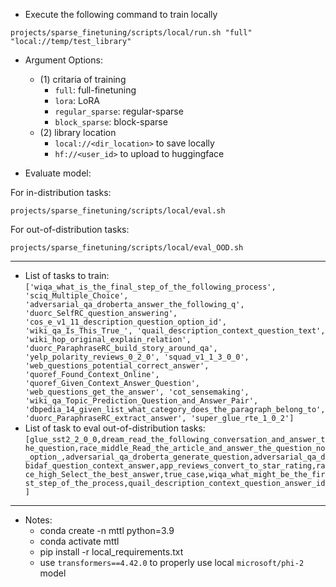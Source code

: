 


* Execute the following command to train locally
```
projects/sparse_finetuning/scripts/local/run.sh "full" "local://temp/test_library"
```
* Argument Options:
    * (1) critaria of training
        * `full`: full-finetuning
        * `lora`: LoRA
        * `regular_sparse`: regular-sparse 
        * `block_sparse`: block-sparse
    * (2) library location
        * `local://<dir_location>` to save locally
        * `hf://<user_id>` to upload to huggingface

* Evaluate model:

For in-distribution tasks:
```
projects/sparse_finetuning/scripts/local/eval.sh
```


For out-of-distribution tasks:
```
projects/sparse_finetuning/scripts/local/eval_OOD.sh
```



---
* List of tasks to train: 
        `
        ['wiqa_what_is_the_final_step_of_the_following_process', 'sciq_Multiple_Choice', 'adversarial_qa_droberta_answer_the_following_q', 'duorc_SelfRC_question_answering', 'cos_e_v1_11_description_question_option_id', 'wiki_qa_Is_This_True_', 'quail_description_context_question_text', 'wiki_hop_original_explain_relation', 'duorc_ParaphraseRC_build_story_around_qa', 'yelp_polarity_reviews_0_2_0', 'squad_v1_1_3_0_0', 'web_questions_potential_correct_answer', 'quoref_Found_Context_Online', 'quoref_Given_Context_Answer_Question', 'web_questions_get_the_answer', 'cot_sensemaking', 'wiki_qa_Topic_Prediction_Question_and_Answer_Pair', 'dbpedia_14_given_list_what_category_does_the_paragraph_belong_to', 'duorc_ParaphraseRC_extract_answer', 'super_glue_rte_1_0_2']
        `
* List of task to eval out-of-distribution tasks:
        `
        [glue_sst2_2_0_0,dream_read_the_following_conversation_and_answer_the_question,race_middle_Read_the_article_and_answer_the_question_no_option_,adversarial_qa_droberta_generate_question,adversarial_qa_dbidaf_question_context_answer,app_reviews_convert_to_star_rating,race_high_Select_the_best_answer,true_case,wiqa_what_might_be_the_first_step_of_the_process,quail_description_context_question_answer_id]
        `



---
* Notes:
    * conda create -n mttl python=3.9
    * conda activate mttl
    * pip install -r local_requirements.txt
    * use `transformers==4.42.0` to properly use local `microsoft/phi-2` model
